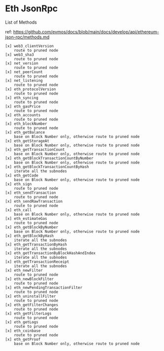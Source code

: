 # Eth JsonRpc

List of Methods

ref: https://github.com/evmos/docs/blob/main/docs/develop/api/ethereum-json-rpc/methods.md

    [x] web3_clientVersion
        route to pruned node
    [x] web3_sha3
        route to pruned node
    [x] net_version
        route to pruned node
    [x] net_peerCount
        route to pruned node
    [x] net_listening
        route to pruned node
    [x] eth_protocolVersion
        route to pruned node
    [x] eth_syncing
        route to pruned node
    [x] eth_gasPrice
        route to pruned node
    [x] eth_accounts
        route to pruned node
    [x] eth_blockNumber
        route to pruned node
    [x] eth_getBalance
        base on Block Number only, otherwise route to pruned node
    [x] eth_getStorageAt
        base on Block Number only, otherwise route to pruned node
    [x] eth_getTransactionCount
        base on Block Number only, otherwise route to pruned node
    [x] eth_getBlockTransactionCountByNumber
        base on Block Number only, otherwise route to pruned node
    [x] eth_getBlockTransactionCountByHash
        iterate all the subnodes
    [x] eth_getCode
        base on Block Number only, otherwise route to pruned node
    [x] eth_sign
        route to pruned node
    [x] eth_sendTransaction
        route to pruned node
    [x] eth_sendRawTransaction
        route to pruned node
    [x] eth_call
        base on Block Number only, otherwise route to pruned node
    [x] eth_estimateGas
        route to pruned node
    [x] eth_getBlockByNumber
        base on Block Number only, otherwise route to pruned node
    [x] eth_getBlockByHash
        iterate all the subnodes
    [x] eth_getTransactionByHash
        iterate all the subnodes
    [x] eth_getTransactionByBlockHashAndIndex
        iterate all the subnodes
    [x] eth_getTransactionReceipt
        iterate all the subnodes
    [x] eth_newFilter
        route to pruned node
    [x] eth_newBlockFilter
        route to pruned node
    [x] eth_newPendingTransactionFilter
        route to pruned node
    [x] eth_uninstallFilter
        route to pruned node
    [x] eth_getFilterChanges
        route to pruned node
    [x] eth_getFilterLogs
        route to pruned node
    [x] eth_getLogs
        route to pruned node
    [x] eth_coinbase
        route to pruned node
    [x] eth_getProof
        base on Block Number only, otherwise route to pruned node
